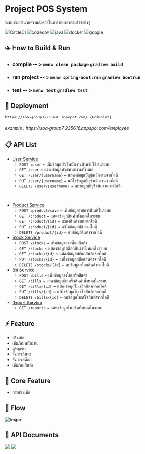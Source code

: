 # Project POS System
ระบบช่วยอำนวยความสะดวกในการขายของตามร้านต่างๆ  

[![CircleCI](https://circleci.com/gh/sumrid/soa2019_group7/tree/master.svg?style=svg)](https://circleci.com/gh/sumrid/soa2019_group7/tree/master)
[![codecov](https://codecov.io/gh/sumrid/soa2019_group7/branch/master/graph/badge.svg)](https://codecov.io/gh/sumrid/soa2019_group7)
![java](https://img.shields.io/static/v1.svg?label=made%20with&message=java&color=f268b4&logo=java&style=flat)
![docker](https://img.shields.io/static/v1.svg?label=container&message=Docker&color=1488C6&logo=docker&style=flat&logoColor=white)
![google](https://img.shields.io/static/v1.svg?label=deployed&message=cloud%20platform&color=4285f4&logo=google&style=flat&logoColor=white)

## :airplane: How to Build & Run
- ### complie -- > `mvnw clean package` `gradlew build`

- ### run project -- > `mvnw spring-boot:run` `gradlew bootrun`

- ### test -- > `mvnw test` `gradlew test`
  
## :rocket: Deployment
  ```
  https://soa-group7-235616.appspot.com/ {EndPoint}
  ```
   ###### example : https://<span></span>soa-group7-235616.appspot.com/employee

## :clipboard: API List
- [User Service](https://github.com/sumrid/soa2019_group7/tree/master/src/main/java/com/example/pos/api/user)
   - ```POST /user``` ~ เพิ่มข้อมูลบัญชีพนักงานสำหรับใช้งานระบบ<br>
   - ```GET /user``` ~ แสดงข้อมูลบัญชีพนักงานทั้งหมด<br>
   - ```GET /user/{username}``` ~ แสดงข้อมูลบัญชีพนักงานจากไอดี<br>
   - ```PUT /user/{username}``` ~ แก้ไขข้อมูลบัญชีพนักงานจากไอดี<br>
   - ```DELETE /user/{username}``` ~ ลบข้อมูลบัญชีพนักงานจากไอดี<br>
<br>

- [Product Service](https://github.com/sumrid/soa2019_group7/tree/master/src/main/java/com/example/pos/api/product)
   - ```POST /product/save``` ~ เพิ่มข้อมูลรายการสินค้าในระบบ<br>
   - ```GET /product``` ~ แสดงข้อมูลสินค้าทั้งหมดในระบบ<br>
   - ```GET /product/{id}``` ~ แสดงสินค้างานจากไอดี<br>
   - ```PUT /product/{id}``` ~ แก้ไขข้อมูลสิค้าจากไอดี<br>
   - ```DELETE /product/{id}``` ~ ลบข้อมูลสินค้าจากไอดี<br>
- [Stock Service](https://github.com/sumrid/soa2019_group7/tree/master/src/main/java/com/example/pos/api/stock)
   - ```POST /stocks``` ~ เพิ่มข้อมูลลงสต็อกสินค้า<br>
   - ```GET /stocks``` ~ แสดงข้อมูลสต็อกสินค้าทั้งหมดในระบบ<br>
   - ```GET /stocks/{id}``` ~ แสดงข้อมูลสต็อกสินค้าจากไอดี<br>
   - ```PUT /stocks/{id}``` ~ แก้ไขข้อมูลสต็อกสินค้าจากไอดี<br>
   - ```DELETE /stocks/{id}``` ~ ลบข้อมูลสต็อกสินค้าจากไอดี<br>
- [Bill Service](https://github.com/sumrid/soa2019_group7/tree/master/src/main/java/com/example/pos/api/bill)
   - ```POST /bills``` ~ เพิ่มข้อมูลลงใบเสร็จสินค้า
   - ```GET /bills``` ~ แสดงข้อมูลใบเสร็จสินค้าทั้งหมดในระบบ
   - ```GET /bills/{id}``` ~ แสดงข้อมูลใบเสร็จสินค้าจากไอดี
   - ```PUT /bills/{id}``` ~ แก้ไขข้อมูลใบเสร็จสินค้าจากไอดี
   - ```DELETE /bills/{id}``` ~ ลบข้อมูลใบเสร็จสินค้าจากไอดี
- [Report Service](https://github.com/sumrid/soa2019_group7/tree/master/src/main/java/com/example/pos/api/report)
   * `GET /reports` ~ แสดงข้อมูลรีพอร์ตทั้งหมดในระบบ 

## :zap: Feature
-	สร้างบิล
-	เพิ่ม/ลบพนักงาน
-	ดูรีพอร์ท
-	จัดการสินค้า
-	จัดการสต๊อก
-	เพิ่ม/ลบสินค้า
## :tada: Core Feature
-	การสร้างบิล

## :page_with_curl: Flow
![Imgur](https://i.imgur.com/ta07pOC.png)

## :book: API Documents
[![](https://img.shields.io/badge/swagger-api%20document-blue.svg)](https://app.swaggerhub.com/apis-docs/sumrid/posSystem/1.0.0#/)
[![](https://img.shields.io/static/v1.svg?label=github&message=Wiki&color=7150aa&logo=github&style=flat)](https://github.com/sumrid/soa2019_group7/wiki/Services)
